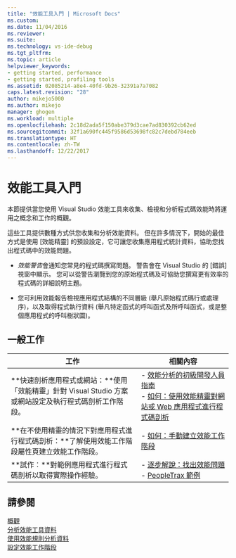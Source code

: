 ```yaml
---
title: "效能工具入門 | Microsoft Docs"
ms.custom: 
ms.date: 11/04/2016
ms.reviewer: 
ms.suite: 
ms.technology: vs-ide-debug
ms.tgt_pltfrm: 
ms.topic: article
helpviewer_keywords:
- getting started, performance
- getting started, profiling tools
ms.assetid: 02085214-a8e4-40fd-9b26-32391a7a7082
caps.latest.revision: "28"
author: mikejo5000
ms.author: mikejo
manager: ghogen
ms.workload: multiple
ms.openlocfilehash: 2c18d2ada5f150abe379d3cae7ad830392cb62ed
ms.sourcegitcommit: 32f1a690fc445f9586d53698fc82c7debd784eeb
ms.translationtype: HT
ms.contentlocale: zh-TW
ms.lasthandoff: 12/22/2017
---
```

# <a name="getting-started-with-performance-tools"></a>效能工具入門
本節提供當您使用 Visual Studio 效能工具來收集、檢視和分析程式碼效能時將運用之概念和工作的概觀。  
  
 這些工具提供數種方式供您收集和分析效能資料。 但在許多情況下，開始的最佳方式是使用 [效能精靈] 的預設設定，它可讓您收集應用程式統計資料，協助您找出程式碼中的效能問題。  
  
-   *效能警告*會通知您常見的程式碼撰寫問題。 警告會在 Visual Studio 的 [錯誤] 視窗中顯示。 您可以從警告瀏覽到您的原始程式碼及可協助您撰寫更有效率的程式碼的詳細說明主題。  
  
-   您可利用效能報告檢視應用程式結構的不同層級 (舉凡原始程式碼行或處理序)，以及取得程式執行資料 (舉凡特定函式的呼叫函式及所呼叫函式，或是整個應用程式的呼叫樹狀圖)。  
  
## <a name="common-tasks"></a>一般工作  
  
|工作|相關內容|  
|----------|---------------------|  
|**快速剖析應用程式或網站：**使用「效能精靈」針對 Visual Studio 方案或網站設定及執行程式碼剖析工作階段。|-   [效能分析的初級開發人員指南](../profiling/beginners-guide-to-cpu-sampling.md)<br />-   [如何：使用效能精靈對網站或 Web 應用程式進行程式碼剖析](../profiling/how-to-collect-performance-data-for-a-web-site.md)|  
|**在不使用精靈的情況下對應用程式進行程式碼剖析：**了解使用效能工作階段屬性頁建立效能工作階段。|-   [如何：手動建立效能工作階段](../profiling/how-to-manually-create-performance-sessions.md)|  
|**試作︰**對範例應用程式進行程式碼剖析以取得實際操作經驗。|-   [逐步解說：找出效能問題](../profiling/walkthrough-identifying-performance-problems.md)<br />-   [PeopleTrax 範例](../profiling/peopletrax-sample-profiling-tools.md)|  
  
## <a name="see-also"></a>請參閱  
 [概觀](../profiling/overviews-performance-tools.md)   
 [分析效能工具資料](../profiling/analyzing-performance-tools-data.md)   
 [使用效能規則分析資料](../profiling/using-performance-rules-to-analyze-data.md)   
 [設定效能工作階段](../profiling/configuring-performance-sessions.md)